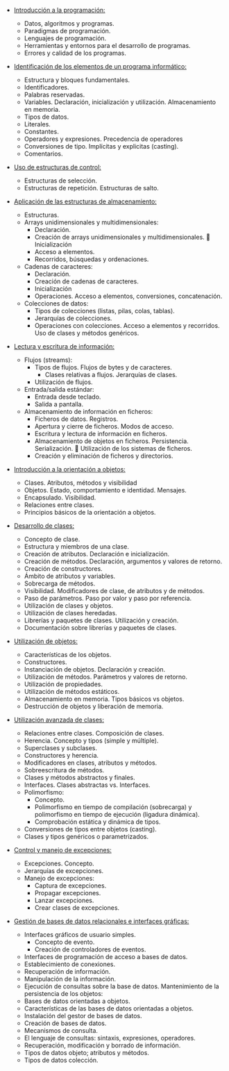- <a href="./T1">Introducción a la programación:</a>
    - Datos, algoritmos y programas.
    - Paradigmas de programación.
    - Lenguajes de programación.
    - Herramientas y entornos para el desarrollo de programas.
    - Errores y calidad de los programas.

- <a href="./T2">Identificación de los elementos de un programa informático:</a>
    - Estructura y bloques fundamentales.
    - Identificadores.
    - Palabras reservadas.
    - Variables. Declaración, inicialización y utilización. Almacenamiento en memoria.
    - Tipos de datos.
    - Literales.
    - Constantes.
    - Operadores y expresiones. Precedencia de operadores
    - Conversiones de tipo. Implícitas y explicitas (casting).
    - Comentarios.

- <a href="./T3">Uso de estructuras de control:</a>
    - Estructuras de selección.
    - Estructuras de repetición. Estructuras de salto.

- <a href="./T4">Aplicación de las estructuras de almacenamiento:</a>
    - Estructuras.
    - Arrays unidimensionales y multidimensionales:
        - Declaración.
        - Creación de arrays unidimensionales y multidimensionales. 􏰀 Inicialización
        - Acceso a elementos.
        - Recorridos, búsquedas y ordenaciones.
    - Cadenas de caracteres:
        - Declaración.
        - Creación de cadenas de caracteres.
        - Inicialización
        - Operaciones. Acceso a elementos, conversiones, concatenación.    
    -  Colecciones de datos:
        - Tipos de colecciones (listas, pilas, colas, tablas).
        - Jerarquías de colecciones.
        - Operaciones con colecciones. Acceso a elementos y recorridos. Uso de clases y métodos genéricos.        

- <a href="./T5">Lectura y escritura de información:</a>
    - Flujos (streams):
        - Tipos de flujos. Flujos de bytes y de caracteres.
            - Clases relativas a flujos. Jerarquías de clases.
        - Utilización de flujos.
    - Entrada/salida estándar:
        - Entrada desde teclado.
        - Salida a pantalla.
    - Almacenamiento de información en ficheros:
        - Ficheros de datos. Registros.
        - Apertura y cierre de ficheros. Modos de acceso.
        - Escritura y lectura de información en ficheros.
        - Almacenamiento de objetos en ficheros. Persistencia. Serialización. 􏰀 Utilización de los sistemas de ficheros.
        - Creación y eliminación de ficheros y directorios.

- <a href="./T1">Introducción a la orientación a objetos:</a>
    - Clases. Atributos, métodos y visibilidad
    - Objetos. Estado, comportamiento e identidad. Mensajes.
    - Encapsulado. Visibilidad.
    - Relaciones entre clases.
    - Principios básicos de la orientación a objetos.

- <a href="./T1">Desarrollo de clases:</a>
    - Concepto de clase.
    - Estructura y miembros de una clase.
    - Creación de atributos. Declaración e inicialización.
    - Creación de métodos. Declaración, argumentos y valores de retorno.
    - Creación de constructores.
    - Ámbito de atributos y variables.
    - Sobrecarga de métodos.
    - Visibilidad. Modificadores de clase, de atributos y de métodos.
    - Paso de parámetros. Paso por valor y paso por referencia.
    - Utilización de clases y objetos.
    - Utilización de clases heredadas.
    - Librerías y paquetes de clases. Utilización y creación.
    - Documentación sobre librerías y paquetes de clases.

- <a href="./T1">Utilización de objetos:</a>
    - Características de los objetos.
    - Constructores.
    - Instanciación de objetos. Declaración y creación.
    - Utilización de métodos. Parámetros y valores de retorno.
    - Utilización de propiedades.
    - Utilización de métodos estáticos.
    - Almacenamiento en memoria. Tipos básicos vs objetos.
    - Destrucción de objetos y liberación de memoria.


- <a href="./T1">Utilización avanzada de clases:</a>
    - Relaciones entre clases. Composición de clases.
    - Herencia. Concepto y tipos (simple y múltiple).
    - Superclases y subclases.
    - Constructores y herencia.
    - Modificadores en clases, atributos y métodos.
    - Sobreescritura de métodos.
    - Clases y métodos abstractos y finales.
    - Interfaces. Clases abstractas vs. Interfaces.
    - Polimorfismo:
        - Concepto.
        - Polimorfismo en tiempo de compilación (sobrecarga) y polimorfismo en tiempo de ejecución (ligadura dinámica).
        - Comprobación estática y dinámica de tipos.
    - Conversiones de tipos entre objetos (casting).
    - Clases y tipos genéricos o parametrizados.
- <a href="./T1">Control y manejo de excepciones:</a>
    - Excepciones. Concepto.
    - Jerarquías de excepciones.
    - Manejo de excepciones:
        - Captura de excepciones.
        - Propagar excepciones.
        - Lanzar excepciones.
        - Crear clases de excepciones.

- <a href="./T1">Gestión de bases de datos relacionales e interfaces gráficas:</a>
    - Interfaces gráficos de usuario simples. 
        - Concepto de evento.
        - Creación de controladores de eventos.
    - Interfaces de programación de acceso a bases de datos.
    - Establecimiento de conexiones.
    - Recuperación de información.
    - Manipulación de la información.
    - Ejecución de consultas sobre la base de datos. Mantenimiento de la persistencia de los objetos:
    - Bases de datos orientadas a objetos.
    - Características de las bases de datos orientadas a objetos.
    - Instalación del gestor de bases de datos.
    - Creación de bases de datos.
    - Mecanismos de consulta.
    - El lenguaje de consultas: sintaxis, expresiones, operadores.
    - Recuperación, modificación y borrado de información.
    - Tipos de datos objeto; atributos y métodos.
    - Tipos de datos colección.